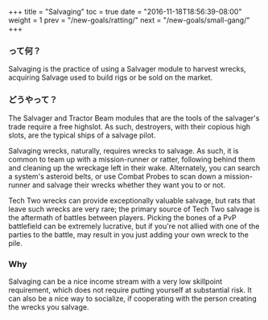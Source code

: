 +++ title = "Salvaging" toc = true date = "2016-11-18T18:56:39-08:00" weight = 1 prev = "/new-goals/ratting/" next = "/new-goals/small-gang/" +++

### って何？

Salvaging is the practice of using a Salvager module to harvest wrecks, acquiring Salvage used to build rigs or be sold on the market.

### どうやって？

The Salvager and Tractor Beam modules that are the tools of the salvager's trade require a free highslot. As such, destroyers, with their copious high slots, are the typical ships of a salvage pilot.

Salvaging wrecks, naturally, requires wrecks to salvage. As such, it is common to team up with a mission-runner or ratter, following behind them and cleaning up the wreckage left in their wake. Alternately, you can search a system's asteroid belts, or use Combat Probes to scan down a mission-runner and salvage their wrecks whether they want you to or not.

Tech Two wrecks can provide exceptionally valuable salvage, but rats that leave such wrecks are very rare; the primary source of Tech Two salvage is the aftermath of battles between players. Picking the bones of a PvP battlefield can be extremely lucrative, but if you're not allied with one of the parties to the battle, may result in you just adding your own wreck to the pile.

### Why

Salvaging can be a nice income stream with a very low skillpoint requirement, which does not require putting yourself at substantial risk. It can also be a nice way to socialize, if cooperating with the person creating the wrecks you salvage.